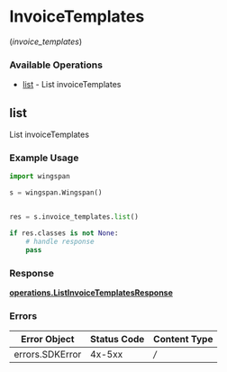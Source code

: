 # InvoiceTemplates
(*invoice_templates*)

### Available Operations

* [list](#list) - List invoiceTemplates

## list

List invoiceTemplates

### Example Usage

```python
import wingspan

s = wingspan.Wingspan()


res = s.invoice_templates.list()

if res.classes is not None:
    # handle response
    pass
```


### Response

**[operations.ListInvoiceTemplatesResponse](../../models/operations/listinvoicetemplatesresponse.md)**
### Errors

| Error Object    | Status Code     | Content Type    |
| --------------- | --------------- | --------------- |
| errors.SDKError | 4x-5xx          | */*             |
